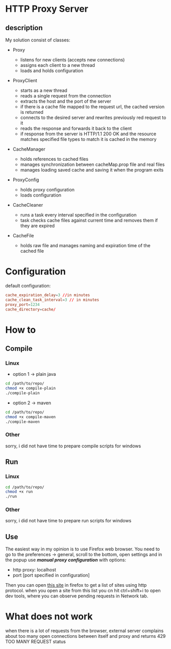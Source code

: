 # HTTP Proxy Server

## description

My solution consist of classes:

  - Proxy
    - listens for new clients (accepts new connections)
    - assigns each client to a new thread
    - loads and holds configuration
  
  - ProxyClient
    - starts as a new thread
    - reads a single request from the connection
    - extracts the host and the port of the server
    - if there is a cache file mapped to the request url, the cached version is returned
    - connects to the desired server and rewrites previously red request to it
    - reads the response and forwards it back to the client
    - if response from the server is HTTP/1.1 200 OK and the resource matches specified file types to match
    it is cached in the memory
  
  - CacheManager
    - holds references to cached files
    - manages synchronization between cacheMap.prop file and real files
    - manages loading saved cache and saving it when the program exits

  - ProxyConfig
    - holds proxy configuration
    - loads configuration
  
  - CacheCleaner
    - runs a task every interval specified in the configuration
    - task checks cache files against current time and removes them if they are expired

  - CacheFile
    - holds raw file and manages naming and expiration time of the cached file

# Configuration

default configuration:
```cnf
cache_expiration_delay=3 //in minutes
cache_clean_task_interval=3 // in minutes
proxy_port=1234
cache_directory=cache/
```

# How to

## Compile

### Linux
  - option 1 -> plain java

  ```bash
  cd /path/to/repo/
  chmod +x compile-plain
  ./compile-plain
  ```
  - option 2 -> maven

  ```bash
  cd /path/to/repo/
  chmod +x compile-maven
  ./compile-maven
  ```

### Other
sorry, i did not have time to prepare compile scripts for windows

## Run

### Linux

```bash
cd /path/to/repo/
chmod +x run
./run
```

### Other
sorry, i did not have time to prepare run scripts for windows

## Use

The easiest way in my opinion is to use Firefox web browser.
You need to go to the preferences -> general, scroll to the bottom, open settings and in the popup use **_manual proxy configuration_** with options:
  - http proxy: localhost
  - port [port specified in configuration]

Then you can open [this site](http://scratchpads.eu/explore/sites-list) in firefox to get a list of sites using http protocol.
when you open a site from this list you cn hit ctrl+shift+i to open dev tools, where you can observe pending requests in Network tab.


# What does not work
when there is a lot of requests from the browser, external server complains about too many open connections between itself and proxy and returns 429 TOO MANY REQUEST status